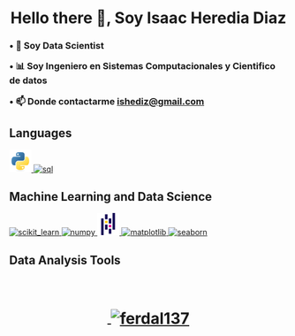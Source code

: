 <h1 align="center">Hello there 👋, Soy Isaac Heredia Diaz</h1>
<!--h2 align="center">Data Scientist</h2-->

<h3>
 
• 🚀 Soy  **Data Scientist**

• 📊 Soy  **Ingeniero en Sistemas Computacionales** y **Cientifico de datos**

• 📫 Donde contactarme **ishediz@gmail.com**  </h3>


<h2 align="left">Languages</h2>
<p align="left">
  <a href="https://www.python.org" target="_blank" rel="noreferrer">
    <img src="https://raw.githubusercontent.com/devicons/devicon/master/icons/python/python-original.svg" alt="python" width="40" height="40"/>
  </a>
 <a href="https://www.w3schools.com/sql/" target="_blank" rel="noreferrer">
    <img src="https://upload.wikimedia.org/wikipedia/commons/thumb/8/87/Sql_data_base_with_logo.png/640px-Sql_data_base_with_logo.png" alt="sql" width="100" height="40"/>
  </a>
</p>



<h2 align="left">Machine Learning and Data Science</h2>
<p align="left">
 <a href="https://scikit-learn.org/" target="_blank" rel="noreferrer"> <img src="https://upload.wikimedia.org/wikipedia/commons/0/05/Scikit_learn_logo_small.svg" alt="scikit_learn" width="40" height="40"/> </a>
 <a href="https://numpy.org/" target="_blank" rel="noreferrer"> <img src="https://user-images.githubusercontent.com/50221806/86498201-a8bd8680-bd39-11ea-9d08-66b610a8dc01.png" alt="numpy" width="40" height="40"/> </a>
 <a href="https://pandas.pydata.org/" target="_blank" rel="noreferrer"> <img src="https://raw.githubusercontent.com/devicons/devicon/2ae2a900d2f041da66e950e4d48052658d850630/icons/pandas/pandas-original.svg" alt="pandas" width="40" height="40"/> </a>
 <a href="https://matplotlib.org/" target="_blank" rel="noreferrer"> <img src="https://matplotlib.org/_static/logo2.svg" alt="matplotlib" width="40" height="40"/> </a>
 <a href="https://seaborn.pydata.org/" target="_blank" rel="noreferrer"> <img src="https://seaborn.pydata.org/_images/logo-mark-lightbg.svg" alt="seaborn" width="40" height="40"/> </a>
 </p>

<h2 align="left">Data Analysis Tools</h2>
<p align="left">
 <a href="https://powerbi.microsoft.com/" target="_blank" rel="noreferrer"> <img 
</a>
</p>

<h1 align="center"><p>&nbsp;<img align="center" src="https://github-readme-stats.vercel.app/api?username=ferdal137&show_icons=true&locale=en" alt="ferdal137" /></p></h1>
